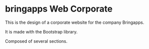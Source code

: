 # bringapps Web Corporate

This is the design of a corporate website for the company Bringapps.

It is made with the Bootstrap library.

Composed of several sections.
